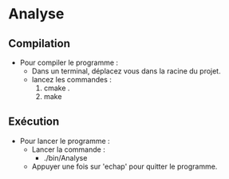 # Analyse

## Compilation
* Pour compiler le programme :
	* Dans un terminal, déplacez vous dans la racine du projet.
	* lancez les commandes :
		1. cmake .
		2. make

## Exécution
* Pour lancer le programme :
	* Lancer la commande :
		* ./bin/Analyse
	* Appuyer une fois sur 'echap' pour quitter le programme.
